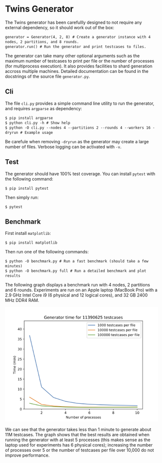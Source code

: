 # Twins Generator
The Twins generator has been carefullly designed to not require any external dependency, so it should work out of the box:
```
generator = Generator(4, 2, 8) # Create a generator instance with 4 nodes, 2 partitions, and 8 rounds.
generator.run() # Run the generator and print testcases to files.
```
The generator can take many other optional arguments such as the maximum number of testcases to print per file or the number of processes (for multiprocess execution). It also provides facilities to shard generation accross multiple machines. Detailed documentation can be found in the docstrings of the source file `generator.py`.

## Cli
The file `cli.py` provides a simple command line utility to run the generator, and requires `argparse` as dependency:
```
$ pip install argparse
$ python cli.py -h # Show help
$ python -O cli.py --nodes 4 --partitions 2 --rounds 4 --workers 16 -dryrun # Example usage
```
Be carefule when removing `-dryrun` as the generator may create a large number of files. Verbose logging can be activated with `-v`.

## Test
The generator should have 100% test coverage. You can install `pytest` with the following command:
```
$ pip install pytest
```
Then simply run:
```
$ pytest
```

## Benchmark
First install `matplotlib`:
```
$ pip install matplotlib
```
Then run one of the following commands:
```
$ python -O benchmark.py # Run a fast benchmark (should take a few minutes)
$ python -O benchmark.py full # Run a detailed benchmark and plot results
```
The following graph displays a benchmark run with 4 nodes, 2 partitions and 6 rounds. Experiments are run on an Apple laptop (MacBook Pro) with a 2.9 GHz Intel Core i9 (6 physical and 12 logical cores), and 32 GB 2400 MHz DDR4 RAM.

![benchmark](generator-11390625.png)

We can see that the generator takes less than 1 minute to generate about 11M testcases.
The graph shows that the best results are obtained when running the generator with at least 5 processes (this makes sense as the laptop used for experiments has 6 physical cores); increasing the number of processes over 5 or the number of testcases per file over 10,000 do not improve performance.
